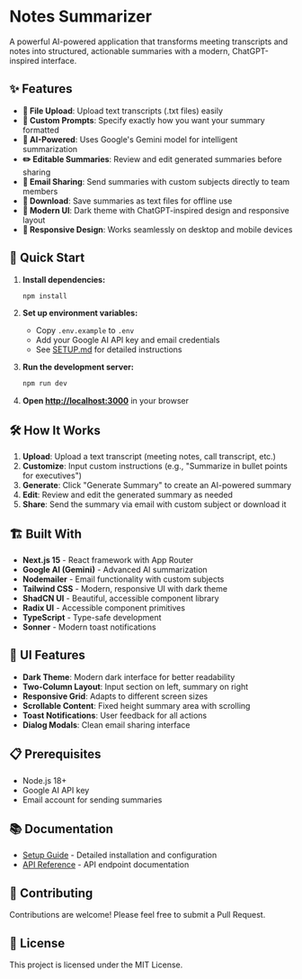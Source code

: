 # Notes Summarizer

A powerful AI-powered application that transforms meeting transcripts and notes into structured, actionable summaries with a modern, ChatGPT-inspired interface.

## ✨ Features

- **📁 File Upload**: Upload text transcripts (.txt files) easily
- **🎯 Custom Prompts**: Specify exactly how you want your summary formatted
- **🤖 AI-Powered**: Uses Google's Gemini model for intelligent summarization
- **✏️ Editable Summaries**: Review and edit generated summaries before sharing
- **📧 Email Sharing**: Send summaries with custom subjects directly to team members
- **💾 Download**: Save summaries as text files for offline use
- **🎨 Modern UI**: Dark theme with ChatGPT-inspired design and responsive layout
- **📱 Responsive Design**: Works seamlessly on desktop and mobile devices

## 🚀 Quick Start

1. **Install dependencies:**
   ```bash
   npm install
   ```

2. **Set up environment variables:**
   - Copy `.env.example` to `.env`
   - Add your Google AI API key and email credentials
   - See [SETUP.md](./SETUP.md) for detailed instructions

3. **Run the development server:**
   ```bash
   npm run dev
   ```

4. **Open [http://localhost:3000](http://localhost:3000)** in your browser

## 🛠️ How It Works

1. **Upload**: Upload a text transcript (meeting notes, call transcript, etc.)
2. **Customize**: Input custom instructions (e.g., "Summarize in bullet points for executives")
3. **Generate**: Click "Generate Summary" to create an AI-powered summary
4. **Edit**: Review and edit the generated summary as needed
5. **Share**: Send the summary via email with custom subject or download it

## 🏗️ Built With

- **Next.js 15** - React framework with App Router
- **Google AI (Gemini)** - Advanced AI summarization
- **Nodemailer** - Email functionality with custom subjects
- **Tailwind CSS** - Modern, responsive UI with dark theme
- **ShadCN UI** - Beautiful, accessible component library
- **Radix UI** - Accessible component primitives
- **TypeScript** - Type-safe development
- **Sonner** - Modern toast notifications

## 🎨 UI Features

- **Dark Theme**: Modern dark interface for better readability
- **Two-Column Layout**: Input section on left, summary on right
- **Responsive Grid**: Adapts to different screen sizes
- **Scrollable Content**: Fixed height summary area with scrolling
- **Toast Notifications**: User feedback for all actions
- **Dialog Modals**: Clean email sharing interface

## 📋 Prerequisites

- Node.js 18+
- Google AI API key
- Email account for sending summaries

## 📚 Documentation

- [Setup Guide](./SETUP.md) - Detailed installation and configuration
- [API Reference](./docs/api.md) - API endpoint documentation

## 🤝 Contributing

Contributions are welcome! Please feel free to submit a Pull Request.

## 📄 License

This project is licensed under the MIT License.
